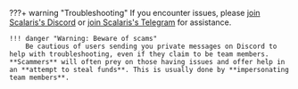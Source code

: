 ???+ warning "Troubleshooting"
	If you encounter issues, please [join Scalaris's Discord](https://discord.gg/HKbdGANbZA) or [join Scalaris's Telegram](https://t.me/scalaris_project) for assistance.

	!!! danger "Warning: Beware of scams"
		Be cautious of users sending you private messages on Discord to help with troubleshooting, even if they claim to be team members. **Scammers** will often prey on those having issues and offer help in an **attempt to steal funds**. This is usually done by **impersonating team members**.

<!-- 
	If you encounter issues, please see the troubleshooting section below. If the issues can't be resolved, [join Scalaris's Discord](https://discord.gg/HKbdGANbZA) for assistance.
-->

